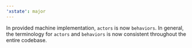 ```yaml
---
'xstate': major
---
```


In provided machine implementation, `actors` is now `behaviors`. In general, the terminology for `actors` and `behaviors` is now consistent throughout the entire codebase.

